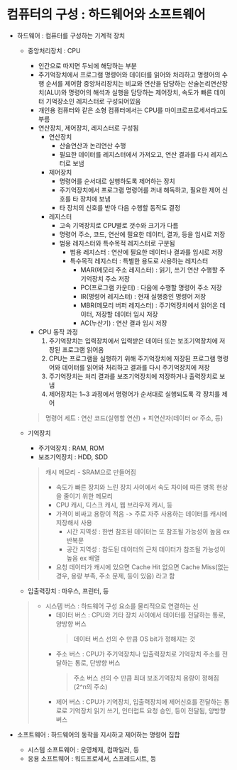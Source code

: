 # 컴퓨터의 구성 : 하드웨어와 소프트웨어
* 하드웨어 : 컴퓨터를 구성하는 기계적 장치
  * 중앙처리장치 : CPU
    * 인간으로 따지면 두뇌에 해당하는 부분 
    * 주기억장치에서 프로그램 명령어와 데이터를 읽어와 처리하고 명령어의 수행 순서를 제어함 중앙처리장치는 비교와 연산을 담당하는 산술논리연산장치(ALU)와 명령어의 해석과 실행을 담당하는 제어장치, 속도가 빠른 데이터 기억장소인 레지스터로 구성되어있음 
    * 개인용 컴퓨터와 같은 소형 컴퓨터에서는 CPU를 마이크로프로세서라고도 부름
    * 연산장치, 제어장치, 레지스터로 구성됨
      * 연산장치
        * 산술연산과 논리연산 수행
        * 필요한 데이터를 레지스터에서 가져오고, 연산 결과를 다시 레지스터로 보냄
      * 제어장치
        * 명령어를 순서대로 실행하도록 제어하는 장치
        * 주기억장치에서 프로그램 명령어를 꺼내 해독하고, 필요한 제어 신호를 타 장치에 보냄
        * 타 장치의 신호를 받아 다음 수행할 동작도 결정
      * 레지스터
        * 고속 기억장치로 CPU별로 갯수와 크기가 다름
        * 명령어 주소, 코드, 연산에 필요한 데이터, 결과, 등을 임시로 저장
        * 범용 레지스터와 특수목적 레지스터로 구분됨
          * 범용 레지스터 : 연산에 필요한 데이터나 결과를 임시로 저장
          * 특수목적 레지스터 : 특별한 용도로 사용하는 레지스터
            * MAR(메모리 주소 레지스터) : 읽기, 쓰기 연산 수행할 주기억장치 주소 저장
            * PC(프로그램 카운터) : 다음에 수행할 명령어 주소 저장
            * IR(명령어 레지스터) : 현재 실행중인 명령어 저장
            * MBR(메모리 버퍼 레지스터) : 주기억장치에서 읽어온 데이터, 저장할 데이터 임시 저장
            * AC(누산기) : 연산 결과 임시 저장
    * CPU 동작 과정
      1. 주기억장치는 입력장치에서 입력받은 데이터 또는 보조기억장치에 저장된 프로그램 읽어옴
      2. CPU는 프로그램을 실행하기 위해 주기억장치에 저장된 프로그램 명령어와 데이터를 읽어와 처리하고 결과를 다시 주기억장치에 저장
      3. 주기억장치는 처리 결과를 보조기억장치에 저장하거나 출력장치로 보냄
      4. 제어장치는 1~3 과정에서 명령어가 순서대로 실행되도록 각 장치를 제어
    > 명령어 세트 : 연산 코드(실행할 연산) + 피연산자(데이터 or 주소, 등)
        
  * 기억장치
    * 주기억장치 : RAM, ROM
    * 보조기억장치 : HDD, SDD
    > 캐시 메모리 - SRAM으로 만들어짐
    > * 속도가 빠른 장치와 느린 장치 사이에서 속도 차이에 따른 병목 현상을 줄이기 위한 메모리
    > * CPU 캐시, 디스크 캐시, 웹 브라우저 캐시, 등
    > * 가격이 비싸고 용량이 적음 -> 주로 자주 사용하는 데이터를 캐시에 저장해서 사용
    >   * 시간 지역성 : 한번 참조된 데이터는 또 참조될 가능성이 높음 ex 반복문
    >   * 공간 지역성 : 참도된 데이터의 근처 데이터가 참조될 가능성이 높음 ex 배열
    > * 요청 데이터가 캐시에 있으면 Cache Hit 없으면 Cache Miss(없는 경우, 용량 부족, 주소 문제, 등이 있음) 라고 함
    
    
  * 입출력장치 : 마우스, 프린터, 등
  > * 시스템 버스 : 하드웨어 구성 요소를 물리적으로 연결하는 선
  >   * 데이터 버스 : CPU와 기타 장치 사이에서 데이터를 전달하는 통로, 양방향 버스
  >     > 데이터 버스 선의 수 만큼 OS bit가 정해지는 것
  >   * 주소 버스 : CPU가 주기억장치나 입출력장치로 기억장치 주소를 전달하는 통로, 단방향 버스
  >     > 주소 버스 선의 수 만큼 최대 보조기억장치 용량이 정해짐(2^n의 주소)
  >   * 제어 버스 : CPU가 기억장치, 입출력장치에 제어신호를 전달하는 통로로 기억장치 읽기 쓰기, 인터럽트 요청 승인, 등이 전달됨, 양방향 버스
  

  
* 소프트웨어 : 하드웨어의 동작을 지시하고 제어하는 명령어 집합
  * 시스템 소프트웨어 : 운영체제, 컴파일러, 등
  * 응용 소프트웨어 : 워드프로세서, 스프레드시트, 등

